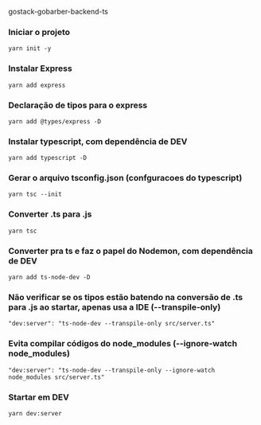 gostack-gobarber-backend-ts

### Iniciar o projeto
```
yarn init -y
```

### Instalar Express
```
yarn add express
```

### Declaração de tipos para o express
```
yarn add @types/express -D
```

### Instalar typescript, com dependência de DEV
```
yarn add typescript -D
```

### Gerar o arquivo tsconfig.json (confguracoes do typescript)
```
yarn tsc --init
```

### Converter .ts para .js
```
yarn tsc
```

### Converter pra ts e faz o papel do Nodemon, com dependência de DEV
```
yarn add ts-node-dev -D
```

### Não verificar se os tipos estão batendo na conversão de .ts para .js ao startar, apenas usa a IDE (--transpile-only)
```
"dev:server": "ts-node-dev --transpile-only src/server.ts"
```

### Evita compilar códigos do node_modules (--ignore-watch node_modules)
```
"dev:server": "ts-node-dev --transpile-only --ignore-watch node_modules src/server.ts"
```

### Startar em DEV
```
yarn dev:server
```
